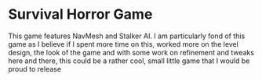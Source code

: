 # Survival Horror Game
 
This game features NavMesh and Stalker AI. I am particularly fond of this game as I believe if I spent more time on this, worked more on the level design, the look of the game and with some work on refinement and tweaks here and there, this could be a rather cool, small little game that I would be proud to release
